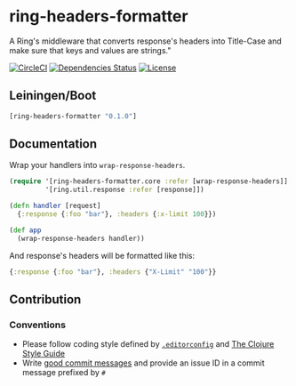 ring-headers-formatter
======================

A Ring's middleware that converts response's headers into Title-Case and make sure that keys and values are strings."

[![CircleCI](https://circleci.com/gh/druids/ring-headers-formatter.svg?style=svg)](https://circleci.com/gh/druids/ring-headers-formatter)
[![Dependencies Status](https://jarkeeper.com/druids/ring-headers-formatter/status.png)](https://jarkeeper.com/druids/ring-headers-formatter)
[![License](https://img.shields.io/badge/MIT-Clause-blue.svg)](https://opensource.org/licenses/MIT)


Leiningen/Boot
--------------

```clojure
[ring-headers-formatter "0.1.0"]
```


Documentation
-------------


Wrap your handlers into `wrap-response-headers`.

```clojure
(require '[ring-headers-formatter.core :refer [wrap-response-headers]]
         '[ring.util.response :refer [response]])

(defn handler [request]
  {:response {:foo "bar"}, :headers {:x-limit 100}})

(def app
  (wrap-response-headers handler))
```

And response's headers will be formatted like this:

```clojure
{:response {:foo "bar"}, :headers {"X-Limit" "100"}}
```


Contribution
------------

### Conventions

* Please follow coding style defined by [`.editorconfig`](http://editorconfig.org)
 and [The Clojure Style Guide](https://github.com/bbatsov/clojure-style-guide)
* Write [good commit messages](https://chris.beams.io/posts/git-commit/)
 and provide an issue ID in a commit message prefixed by `#`
